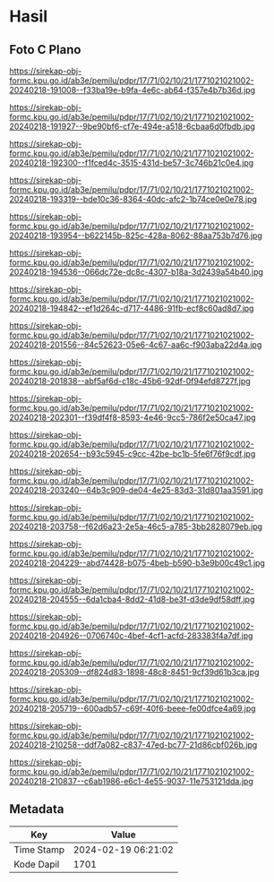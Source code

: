 # Hasil

## Foto C Plano

https://sirekap-obj-formc.kpu.go.id/ab3e/pemilu/pdpr/17/71/02/10/21/1771021021002-20240218-191008--f33ba19e-b9fa-4e6c-ab64-f357e4b7b36d.jpg

https://sirekap-obj-formc.kpu.go.id/ab3e/pemilu/pdpr/17/71/02/10/21/1771021021002-20240218-191927--9be90bf6-cf7e-494e-a518-6cbaa6d0fbdb.jpg

https://sirekap-obj-formc.kpu.go.id/ab3e/pemilu/pdpr/17/71/02/10/21/1771021021002-20240218-192300--f1fced4c-3515-431d-be57-3c746b21c0e4.jpg

https://sirekap-obj-formc.kpu.go.id/ab3e/pemilu/pdpr/17/71/02/10/21/1771021021002-20240218-193319--bde10c36-8364-40dc-afc2-1b74ce0e0e78.jpg

https://sirekap-obj-formc.kpu.go.id/ab3e/pemilu/pdpr/17/71/02/10/21/1771021021002-20240218-193954--b622145b-825c-428a-8062-88aa753b7d76.jpg

https://sirekap-obj-formc.kpu.go.id/ab3e/pemilu/pdpr/17/71/02/10/21/1771021021002-20240218-194536--066dc72e-dc8c-4307-b18a-3d2439a54b40.jpg

https://sirekap-obj-formc.kpu.go.id/ab3e/pemilu/pdpr/17/71/02/10/21/1771021021002-20240218-194842--ef1d264c-d717-4486-91fb-ecf8c60ad8d7.jpg

https://sirekap-obj-formc.kpu.go.id/ab3e/pemilu/pdpr/17/71/02/10/21/1771021021002-20240218-201556--84c52623-05e6-4c67-aa6c-f903aba22d4a.jpg

https://sirekap-obj-formc.kpu.go.id/ab3e/pemilu/pdpr/17/71/02/10/21/1771021021002-20240218-201838--abf5af6d-c18c-45b6-92df-0f94efd8727f.jpg

https://sirekap-obj-formc.kpu.go.id/ab3e/pemilu/pdpr/17/71/02/10/21/1771021021002-20240218-202301--f39df4f8-8593-4e46-9cc5-786f2e50ca47.jpg

https://sirekap-obj-formc.kpu.go.id/ab3e/pemilu/pdpr/17/71/02/10/21/1771021021002-20240218-202654--b93c5945-c9cc-42be-bc1b-5fe6f76f9cdf.jpg

https://sirekap-obj-formc.kpu.go.id/ab3e/pemilu/pdpr/17/71/02/10/21/1771021021002-20240218-203240--64b3c909-de04-4e25-83d3-31d801aa3591.jpg

https://sirekap-obj-formc.kpu.go.id/ab3e/pemilu/pdpr/17/71/02/10/21/1771021021002-20240218-203758--f62d6a23-2e5a-46c5-a785-3bb2828079eb.jpg

https://sirekap-obj-formc.kpu.go.id/ab3e/pemilu/pdpr/17/71/02/10/21/1771021021002-20240218-204229--abd74428-b075-4beb-b590-b3e9b00c49c1.jpg

https://sirekap-obj-formc.kpu.go.id/ab3e/pemilu/pdpr/17/71/02/10/21/1771021021002-20240218-204555--6da1cba4-8dd2-41d8-be3f-d3de9df58dff.jpg

https://sirekap-obj-formc.kpu.go.id/ab3e/pemilu/pdpr/17/71/02/10/21/1771021021002-20240218-204926--0706740c-4bef-4cf1-acfd-283383f4a7df.jpg

https://sirekap-obj-formc.kpu.go.id/ab3e/pemilu/pdpr/17/71/02/10/21/1771021021002-20240218-205309--df824d83-1898-48c8-8451-9cf39d61b3ca.jpg

https://sirekap-obj-formc.kpu.go.id/ab3e/pemilu/pdpr/17/71/02/10/21/1771021021002-20240218-205719--600adb57-c69f-40f6-beee-fe00dfce4a69.jpg

https://sirekap-obj-formc.kpu.go.id/ab3e/pemilu/pdpr/17/71/02/10/21/1771021021002-20240218-210258--ddf7a082-c837-47ed-bc77-21d86cbf026b.jpg

https://sirekap-obj-formc.kpu.go.id/ab3e/pemilu/pdpr/17/71/02/10/21/1771021021002-20240218-210837--c6ab1986-e6c1-4e55-9037-11e753121dda.jpg


## Metadata

| Key        | Value               |
| ---------- | ------------------- |
| Time Stamp | 2024-02-19 06:21:02 |
| Kode Dapil | 1701                |



